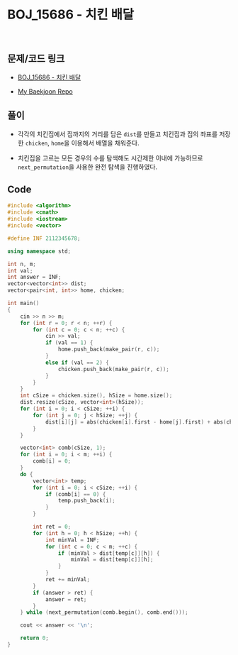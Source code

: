 # BOJ_15686 - 치킨 배달

&nbsp;

## 문제/코드 링크

- [BOJ_15686 - 치킨 배달](https://www.acmicpc.net/problem/15686)

- [My Baekjoon Repo](https://github.com/Meantint/Baekjoon)

## 풀이

- 각각의 치킨집에서 집까지의 거리를 담은 `dist`를 만들고 치킨집과 집의 좌표를 저장한 `chicken`, `home`을 이용해서 배열을 채워준다.

- 치킨집을 고르는 모든 경우의 수를 탐색해도 시간제한 이내에 가능하므로 `next_permutation`을 사용한 완전 탐색을 진행하였다.

## Code

```cpp
#include <algorithm>
#include <cmath>
#include <iostream>
#include <vector>

#define INF 2112345678;

using namespace std;

int n, m;
int val;
int answer = INF;
vector<vector<int>> dist;
vector<pair<int, int>> home, chicken;

int main()
{
    cin >> n >> m;
    for (int r = 0; r < n; ++r) {
        for (int c = 0; c < n; ++c) {
            cin >> val;
            if (val == 1) {
                home.push_back(make_pair(r, c));
            }
            else if (val == 2) {
                chicken.push_back(make_pair(r, c));
            }
        }
    }
    int cSize = chicken.size(), hSize = home.size();
    dist.resize(cSize, vector<int>(hSize));
    for (int i = 0; i < cSize; ++i) {
        for (int j = 0; j < hSize; ++j) {
            dist[i][j] = abs(chicken[i].first - home[j].first) + abs(chicken[i].second - home[j].second);
        }
    }

    vector<int> comb(cSize, 1);
    for (int i = 0; i < m; ++i) {
        comb[i] = 0;
    }
    do {
        vector<int> temp;
        for (int i = 0; i < cSize; ++i) {
            if (comb[i] == 0) {
                temp.push_back(i);
            }
        }

        int ret = 0;
        for (int h = 0; h < hSize; ++h) {
            int minVal = INF;
            for (int c = 0; c < m; ++c) {
                if (minVal > dist[temp[c]][h]) {
                    minVal = dist[temp[c]][h];
                }
            }
            ret += minVal;
        }
        if (answer > ret) {
            answer = ret;
        }
    } while (next_permutation(comb.begin(), comb.end()));

    cout << answer << '\n';

    return 0;
}
```
